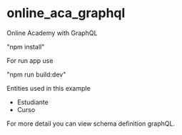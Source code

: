 # online_aca_graphql
Online Academy with GraphQL

"npm install"

For run app use

"npm run build:dev"

Entities used in this example
- Estudiante
- Curso

For more detail you can view schema definition graphQL.
